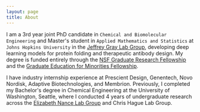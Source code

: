 ```yaml
---
layout: page
title: About
---
```


I am a 3rd year joint PhD candidate in `Chemical and Biomolecular Engineering` and Master's student in `Applied Mathematics and Statistics` at `Johns Hopkins University` in the [Jeffrey Gray Lab Group](https://graylab.jhu.edu/), developing deep learning models for protein folding and therapeutic antibody design. My degree is funded entirely through the [NSF Graduate Research Fellowship](https://www.nsfgrfp.org/) and the [Graduate Education for Minorities Fellowship](https://www.gemfellowship.org/gem-fellowship-program/).

I have industry internship experience at Prescient Design, Genentech, Novo Nordisk, Adaptive Biotechnologies, and Membrion. Previously, I completed my Bachelor's degree in Chemical Engineering at the University of Washington, Seattle, where I conducted 4 years of undergraduate research across the [Elizabeth Nance Lab Group](https://www.nancelab.com/) and Chris Hague Lab Group.
